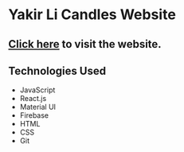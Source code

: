 <p align="center">
  <h1>Yakir Li Candles Website</h1>
</p>

## [Click here](https://yakirli.org/candles/) to visit the website.

## Technologies Used

- JavaScript
- React.js
- Material UI
- Firebase
- HTML
- CSS
- Git
